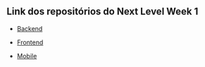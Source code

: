 ## Link dos repositórios do Next Level Week 1

* [Backend](https://github.com/luindayk/nlw-node-server)

* [Frontend](https://github.com/luindayk/nlw-react-web)

* [Mobile](https://github.com/luindayk/nlw-react-mobile)
